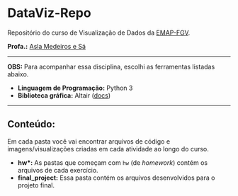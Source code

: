 # DataViz-Repo

Repositório do curso de Visualização de Dados da [EMAP-FGV](https://emap.fgv.br/mestrado/modelagem-matematica).

**Profa.:** [Asla Medeiros e Sá](https://emap.fgv.br/corpo-docente/asla-medeiros-sa)

-----

**OBS:** Para acompanhar essa disciplina, escolhi as ferramentas listadas abaixo. 	

- **Linguagem de Programação:** Python 3 <br>
- **Biblioteca gráfica:** Altair ([docs](https://altair-viz.github.io/))

-----

## Conteúdo:

Em cada pasta você vai encontrar arquivos de código e imagens/visualizações criadas em cada atividade ao longo do curso. 

- __hw*:__ As pastas que começam com `hw` (de *homework*) contém os arquivos de cada exercício.
- **final_project:** Essa pasta contém os arquivos desenvolvidos para o projeto final. 

 
